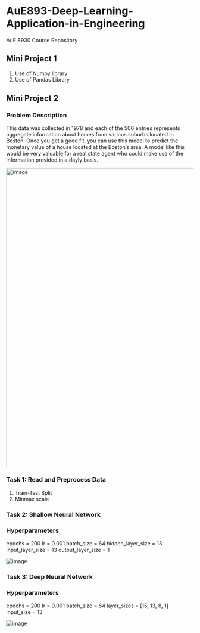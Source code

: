 # AuE893-Deep-Learning-Application-in-Engineering
AuE 8930 Course Repository

## Mini Project 1
1. Use of Numpy library
2. Use of Pandas Library

## Mini Project 2

### Problem Description
This data was collected in 1978 and each of the 506 entries represents aggregate information about homes from various suburbs located in Boston. Once you get a good fit, you can use this model to predict the monetary value of a house located at the Boston’s area. A model like this would be very valuable for a real state agent who could make use of the information provided in a dayly basis.

<img width="803" alt="image" src="https://user-images.githubusercontent.com/79803663/156498477-70623c0f-bc36-40f8-8b90-18dc1ab29891.png">

### Task 1: Read and Preprocess Data

1. Train-Test Split
2. Minmax scale

### Task 2: Shallow Neural Network

### Hyperparameters
epochs = 200
lr = 0.001
batch_size = 64
hidden_layer_size = 13
input_layer_size = 13
output_layer_size = 1


![image](https://user-images.githubusercontent.com/79803663/156498745-86d3d738-14e2-44c5-98e1-b0fadb683584.png)


### Task 3: Deep Neural Network

### Hyperparameters
epochs = 200
lr = 0.001
batch_size = 64
layer_sizes = [15, 13, 8, 1]
input_size = 13  

![image](https://user-images.githubusercontent.com/79803663/156498707-87ecd09c-2162-4d4b-b448-986bc4a35728.png)
